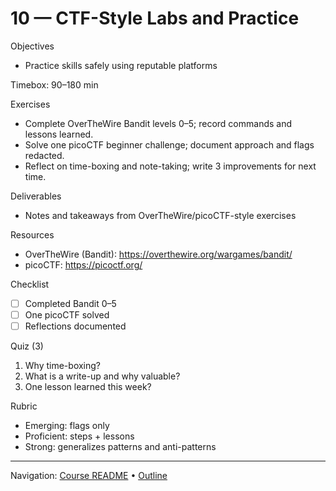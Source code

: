 # 10 — CTF-Style Labs and Practice

Objectives
- Practice skills safely using reputable platforms

Timebox: 90–180 min

Exercises
- Complete OverTheWire Bandit levels 0–5; record commands and lessons learned.
- Solve one picoCTF beginner challenge; document approach and flags redacted.
- Reflect on time-boxing and note-taking; write 3 improvements for next time.

Deliverables
- Notes and takeaways from OverTheWire/picoCTF-style exercises

Resources
- OverTheWire (Bandit): https://overthewire.org/wargames/bandit/
- picoCTF: https://picoctf.org/

Checklist
- [ ] Completed Bandit 0–5
- [ ] One picoCTF solved
- [ ] Reflections documented

Quiz (3)
1) Why time-boxing?
2) What is a write-up and why valuable?
3) One lesson learned this week?

Rubric
- Emerging: flags only
- Proficient: steps + lessons
- Strong: generalizes patterns and anti-patterns

---
Navigation: [Course README](../../README.md) • [Outline](../../docs/outline.md)
